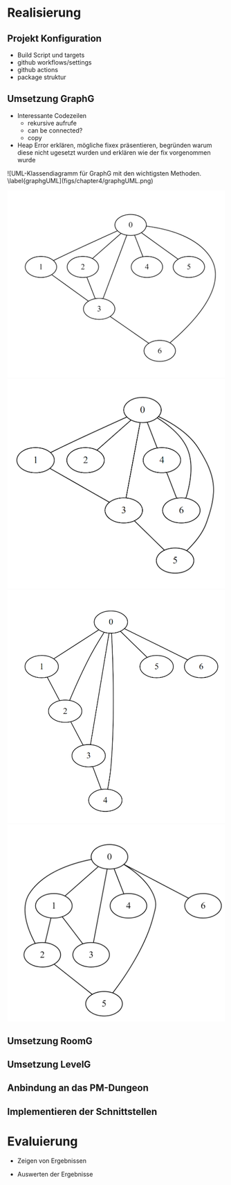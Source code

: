 # Realisierung

<!--
*   Beschreibung der Umsetzung des Lösungskonzepts
*   Darstellung der aufgetretenen Probleme sowie deren Lösung bzw. daraus resultierende Einschränkungen des Ergebnisses (falls keine Lösung)
*   Auswertung und Interpretation der Ergebnisse
*   Vergleich mit der ursprünglichen Zielsetzung (ausführlich): Was wurde erreicht, was nicht (und warum)? (inkl. Begründung/Nachweis)

geschätzer umfang ca 20%
-->

## Projekt Konfiguration
- Build Script und targets
- github workflows/settings
- github actions
- package struktur

## Umsetzung GraphG

- Interessante Codezeilen
  - rekursive aufrufe
  - can be connected?
  - copy  
- Heap Error erklären, mögliche fixex präsentieren, begründen warum diese nicht ugesetzt wurden und erklären wie der fix vorgenommen wurde

![UML-Klassendiagramm für GraphG mit den wichtigsten Methoden. \label{graphgUML\](figs/chapter4/graphgUML.png)

![Von GraphG erzeugter Graph mit 7 Knoten und 3 Extrakanten \label{ex1}](figs/chapter4/graphgsol/example1.PNG)
![Von GraphG erzeugter Graph mit 7 Knoten und 3 Extrakanten \label{ex2}](figs/chapter4/graphgsol/example2.PNG)
![Von GraphG erzeugter Graph mit 7 Knoten und 3 Extrakanten \label{ex3}](figs/chapter4/graphgsol/example3.PNG)
![Von GraphG erzeugter Graph mit 7 Knoten und 3 Extrakanten \label{ex4}](figs/chapter4/graphgsol/example4.PNG)


## Umsetzung RoomG

## Umsetzung LevelG

## Anbindung an das PM-Dungeon

## Implementieren der Schnittstellen

# Evaluierung 

- Zeigen von Ergebnissen

- Auswerten der Ergebnisse

  
  
  
  
  
  
  